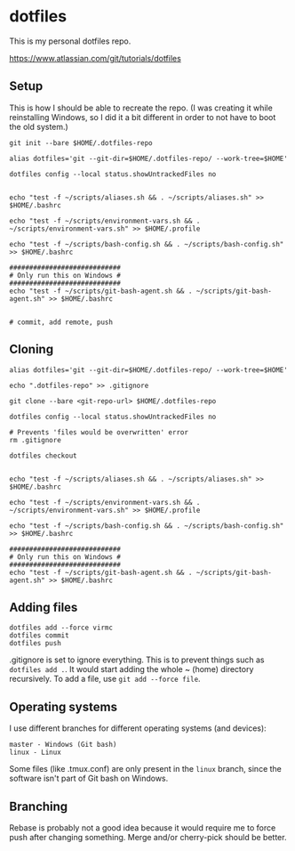 # dotfiles
This is my personal dotfiles repo.

https://www.atlassian.com/git/tutorials/dotfiles

## Setup
This is how I should be able to recreate the repo. (I was creating it while
reinstalling Windows, so I did it a bit different in order to not have to
boot the old system.)

```
git init --bare $HOME/.dotfiles-repo

alias dotfiles='git --git-dir=$HOME/.dotfiles-repo/ --work-tree=$HOME'

dotfiles config --local status.showUntrackedFiles no


echo "test -f ~/scripts/aliases.sh && . ~/scripts/aliases.sh" >> $HOME/.bashrc

echo "test -f ~/scripts/environment-vars.sh && .  ~/scripts/environment-vars.sh" >> $HOME/.profile

echo "test -f ~/scripts/bash-config.sh && . ~/scripts/bash-config.sh" >> $HOME/.bashrc

############################
# Only run this on Windows #
############################
echo "test -f ~/scripts/git-bash-agent.sh && . ~/scripts/git-bash-agent.sh" >> $HOME/.bashrc


# commit, add remote, push
```

## Cloning
```
alias dotfiles='git --git-dir=$HOME/.dotfiles-repo/ --work-tree=$HOME'

echo ".dotfiles-repo" >> .gitignore

git clone --bare <git-repo-url> $HOME/.dotfiles-repo

dotfiles config --local status.showUntrackedFiles no

# Prevents 'files would be overwritten' error
rm .gitignore

dotfiles checkout


echo "test -f ~/scripts/aliases.sh && . ~/scripts/aliases.sh" >> $HOME/.bashrc

echo "test -f ~/scripts/environment-vars.sh && .  ~/scripts/environment-vars.sh" >> $HOME/.profile

echo "test -f ~/scripts/bash-config.sh && . ~/scripts/bash-config.sh" >> $HOME/.bashrc

############################
# Only run this on Windows #
############################
echo "test -f ~/scripts/git-bash-agent.sh && . ~/scripts/git-bash-agent.sh" >> $HOME/.bashrc
```

## Adding files
```
dotfiles add --force virmc
dotfiles commit
dotfiles push
```
.gitignore is set to ignore everything. This is to prevent things such as
`dotfiles add .`. It would start adding the whole ~ (home) directory
recursively. To add a file, use `git add --force file`.

## Operating systems
I use different branches for different operating systems (and devices):
```
master - Windows (Git bash)
linux - Linux
```
Some files (like .tmux.conf) are only present in the `linux` branch, since the
software isn't part of Git bash on Windows.


## Branching
Rebase is probably not a good idea because it would require me to force push
after changing something. Merge and/or cherry-pick should be better.
